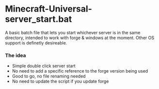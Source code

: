 # Minecraft-Universal-server_start.bat
A basic batch file that lets you start whichever server is in the same directory, intended to work with forge & windows at the moment. Other OS support is definetly desireable.

### The idea
- Simple double click server start
- No need to add a specific reference to the forge version being used
- Good to go, no file renaming needed
- No need to update the script if you update forge
